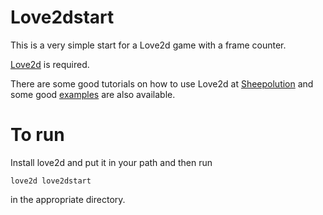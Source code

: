 # Love2dstart

This is a very simple start for a Love2d game with a frame counter. 

[Love2d](https://love2d.org/wiki/Main_Page) is required.

There are some good tutorials on how to use Love2d 
at [Sheepolution](https://sheepolution.com/learn/book/contents) and 
some good [examples](https://berbasoft.com/simplegametutorials/) are also available. 

# To run

Install love2d and put it in your path and then run 

```
love2d love2dstart
```

in the appropriate directory. 
